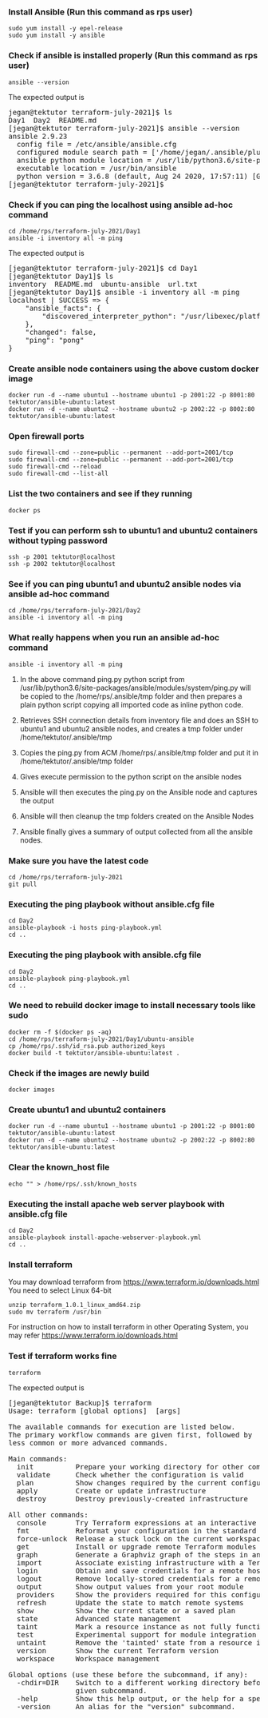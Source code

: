 ### Install Ansible (Run this command as rps user)
```
sudo yum install -y epel-release
sudo yum install -y ansible
```

### Check if ansible is installed properly (Run this command as rps user)
```
ansible --version
```
The expected output is
<pre>
jegan@tektutor terraform-july-2021]$ ls
Day1  Day2  README.md
[jegan@tektutor terraform-july-2021]$ ansible --version
ansible 2.9.23
  config file = /etc/ansible/ansible.cfg
  configured module search path = ['/home/jegan/.ansible/plugins/modules', '/usr/share/ansible/plugins/modules']
  ansible python module location = /usr/lib/python3.6/site-packages/ansible
  executable location = /usr/bin/ansible
  python version = 3.6.8 (default, Aug 24 2020, 17:57:11) [GCC 8.3.1 20191121 (Red Hat 8.3.1-5)]
[jegan@tektutor terraform-july-2021]$ 
</pre>

### Check if you can ping the localhost using ansible ad-hoc command
```
cd /home/rps/terraform-july-2021/Day1
ansible -i inventory all -m ping
```
The expected output is
<pre>
[jegan@tektutor terraform-july-2021]$ cd Day1
[jegan@tektutor Day1]$ ls
inventory  README.md  ubuntu-ansible  url.txt
[jegan@tektutor Day1]$ ansible -i inventory all -m ping
localhost | SUCCESS => {
    "ansible_facts": {
        "discovered_interpreter_python": "/usr/libexec/platform-python"
    },
    "changed": false,
    "ping": "pong"
}
</pre>

### Create ansible node containers using the above custom docker image
```
docker run -d --name ubuntu1 --hostname ubuntu1 -p 2001:22 -p 8001:80 tektutor/ansible-ubuntu:latest
docker run -d --name ubuntu2 --hostname ubuntu2 -p 2002:22 -p 8002:80 tektutor/ansible-ubuntu:latest
```

### Open firewall ports
```
sudo firewall-cmd --zone=public --permanent --add-port=2001/tcp
sudo firewall-cmd --zone=public --permanent --add-port=2001/tcp
sudo firewall-cmd --reload
sudo firewall-cmd --list-all
```

### List the two containers and see if they running
```
docker ps
```

### Test if you can perform ssh to ubuntu1 and ubuntu2 containers without typing password
```
ssh -p 2001 tektutor@localhost
ssh -p 2002 tektutor@localhost
```

### See if you can ping ubuntu1 and ubuntu2 ansible nodes via ansible ad-hoc command
```
cd /home/rps/terraform-july-2021/Day2
ansible -i inventory all -m ping
```

### What really happens when you run an ansible ad-hoc command
```
ansible -i inventory all -m ping
```
1. In the above command ping.py python script from /usr/lib/python3.6/site-packages/ansible/modules/system/ping.py will be copied to the /home/rps/.ansible/tmp folder and then prepares a plain python script copying all imported code as inline python code.

2. Retrieves SSH connection details from inventory file and does an SSH to ubuntu1 and ubuntu2 ansible nodes, and creates a tmp folder under /home/tektutor/.ansible/tmp 

3. Copies the ping.py from ACM /home/rps/.ansible/tmp folder and put it in /home/tektutor/.ansible/tmp folder

4. Gives execute permission to the python script on the ansible nodes

5. Ansible will then executes the ping.py on the Ansible node and captures the output

6. Ansible will then cleanup the tmp folders created on the Ansible Nodes

7. Ansible finally gives a summary of output collected from all the ansible nodes.


### Make sure you have the latest code
```
cd /home/rps/terraform-july-2021
git pull
```

### Executing the ping playbook without ansible.cfg file
```
cd Day2
ansible-playbook -i hosts ping-playbook.yml
cd ..
```

### Executing the ping playbook with ansible.cfg file
```
cd Day2
ansible-playbook ping-playbook.yml
cd ..
```

### We need to rebuild docker image to install necessary tools like sudo
```
docker rm -f $(docker ps -aq)
cd /home/rps/terraform-july-2021/Day1/ubuntu-ansible
cp /home/rps/.ssh/id_rsa.pub authorized_keys
docker build -t tektutor/ansible-ubuntu:latest .
```

### Check if the images are newly build
```
docker images
```

### Create ubuntu1 and ubuntu2 containers
```
docker run -d --name ubuntu1 --hostname ubuntu1 -p 2001:22 -p 8001:80 tektutor/ansible-ubuntu:latest
docker run -d --name ubuntu2 --hostname ubuntu2 -p 2002:22 -p 8002:80 tektutor/ansible-ubuntu:latest
```

### Clear the known_host file
```
echo "" > /home/rps/.ssh/known_hosts
```

### Executing the install apache web server playbook with ansible.cfg file
```
cd Day2
ansible-playbook install-apache-webserver-playbook.yml
cd ..
```

### Install terraform
You may download terraform from https://www.terraform.io/downloads.html
You need to select Linux 64-bit

```
unzip terraform_1.0.1_linux_amd64.zip
sudo mv terraform /usr/bin
```
For instruction on how to install terraform in other Operating System, you may refer https://www.terraform.io/downloads.html

### Test if terraform works fine
```
terraform
```
The expected output is
<pre>
[jegan@tektutor Backup]$ terraform
Usage: terraform [global options] <subcommand> [args]

The available commands for execution are listed below.
The primary workflow commands are given first, followed by
less common or more advanced commands.

Main commands:
  init          Prepare your working directory for other commands
  validate      Check whether the configuration is valid
  plan          Show changes required by the current configuration
  apply         Create or update infrastructure
  destroy       Destroy previously-created infrastructure

All other commands:
  console       Try Terraform expressions at an interactive command prompt
  fmt           Reformat your configuration in the standard style
  force-unlock  Release a stuck lock on the current workspace
  get           Install or upgrade remote Terraform modules
  graph         Generate a Graphviz graph of the steps in an operation
  import        Associate existing infrastructure with a Terraform resource
  login         Obtain and save credentials for a remote host
  logout        Remove locally-stored credentials for a remote host
  output        Show output values from your root module
  providers     Show the providers required for this configuration
  refresh       Update the state to match remote systems
  show          Show the current state or a saved plan
  state         Advanced state management
  taint         Mark a resource instance as not fully functional
  test          Experimental support for module integration testing
  untaint       Remove the 'tainted' state from a resource instance
  version       Show the current Terraform version
  workspace     Workspace management

Global options (use these before the subcommand, if any):
  -chdir=DIR    Switch to a different working directory before executing the
                given subcommand.
  -help         Show this help output, or the help for a specified subcommand.
  -version      An alias for the "version" subcommand.
</pre>


